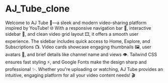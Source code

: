 # AJ_Tube_clone
Welcome to AJ Tube 🎥—a sleek and modern video-sharing platform inspired by YouTube! 🌐 With a responsive navigation bar 📱, interactive sidebar 📂, and clean video grid layout 🎞️, it offers a smooth user experience. The sidebar includes quick access to Home, Explore, and Subscriptions 📺. Video cards showcase engaging thumbnails 🖼️, user avatars 👤, and brief details like channel name and views 👁️. Tailwind CSS ensures fast styling ⚡, and Google Fonts make the design sharp and professional ✨. Whether you're uploading or watching, AJ Tube provides an intuitive, engaging platform for all your video content needs! 🎬
